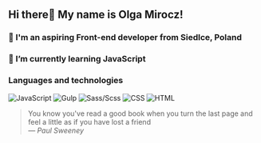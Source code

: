 ## Hi there👋 My name is Olga Mirocz!

### 🏡 I'm an aspiring Front-end developer from Siedlce, Poland
### 🔭 I’m currently learning JavaScript

### Languages and technologies

![JavaScript](https://img.shields.io/badge/-JavaScript-blue?style=flat-square&logo=JavaScript)
![Gulp](https://img.shields.io/badge/-Gulp-blue?style=flat-square&logo=Gulp)
![Sass/Scss](https://img.shields.io/badge/-Sass/Scss-blue?style=flat-square&logo=Sass)
![CSS](https://img.shields.io/badge/-CSS-blue?style=flat-square&logo=CSS3)
![HTML](https://img.shields.io/badge/-HTML-blue?style=flat-square&logo=HTML5)

> You know you've read a good book when you turn the last page and feel a little as if you have lost a friend </br>
> *― Paul Sweeney*
